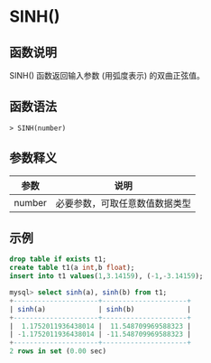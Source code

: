 # **SINH()**

## **函数说明**

SINH() 函数返回输入参数 (用弧度表示) 的双曲正弦值。

## **函数语法**

```
> SINH(number)
```

## **参数释义**

|  参数   | 说明  |
|  ----  | ----  |
| number | 必要参数，可取任意数值数据类型 |

## **示例**

```sql
drop table if exists t1;
create table t1(a int,b float);
insert into t1 values(1,3.14159), (-1,-3.14159);

mysql> select sinh(a), sinh(b) from t1;
+---------------------+---------------------+
| sinh(a)             | sinh(b)             |
+---------------------+---------------------+
|  1.1752011936438014 |  11.548709969588323 |
| -1.1752011936438014 | -11.548709969588323 |
+---------------------+---------------------+
2 rows in set (0.00 sec)
```
